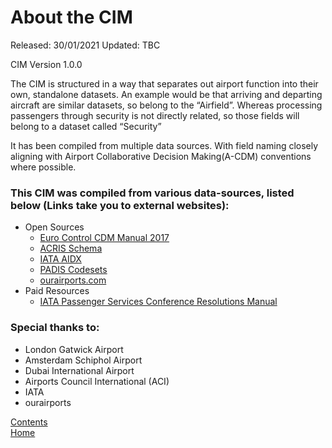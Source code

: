 # About the CIM

Released: 30/01/2021
Updated: TBC

CIM Version 1.0.0

The CIM is structured in a way that separates out airport function into their own, standalone datasets. An example would be that arriving and departing aircraft are similar datasets, so belong to the “Airfield”. Whereas processing passengers through security is not directly related, so those fields will belong to a dataset called “Security”

It has been compiled from multiple data sources. With field naming closely aligning with Airport Collaborative Decision Making(A-CDM) conventions where possible.


### This CIM was compiled from various data-sources, listed below (Links take you to external websites):
- Open Sources
  - [Euro Control CDM Manual 2017](https://www.eurocontrol.int/sites/default/files/publication/files/airport-cdm-manual-2017.PDF)
  - [ACRIS Schema](https://aci.aero/about-aci/priorities/airport-it/acris/)
  - [IATA AIDX](https://www.iata.org/en/publications/info-data-exchange/)
  - [PADIS Codesets](https://www.iata.org/en/publications/store/passenger-data-exchange/)
  - [ourairports.com](https://ourairports.com/data/)
- Paid Resources
  - [IATA Passenger Services Conference Resolutions Manual](https://www.iata.org/en/publications/store/passenger-standards-conference-manual/)

### Special thanks to:
- London Gatwick Airport
- Amsterdam Schiphol Airport
- Dubai International Airport
- Airports Council International (ACI)
- IATA
- ourairports


[Contents](./contents.md)<br />
[Home](./)
